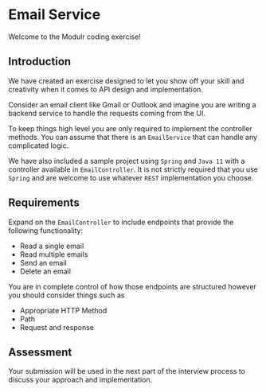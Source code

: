 # Email Service

Welcome to the Modulr coding exercise!

## Introduction
We have created an exercise designed to let you show off your skill and creativity when it comes to API design and implementation.

Consider an email client like Gmail or Outlook and imagine you are writing a backend service to handle the requests coming from the UI.

To keep things high level you are only required to implement the controller methods. You can assume that there is an `EmailService` that can handle any complicated logic.

We have also included a sample project using `Spring` and `Java 11` with a controller available in `EmailController`. It is not strictly required that you use `Spring` and are welcome to use whatever `REST` implementation you choose.

## Requirements

Expand on the `EmailController` to include endpoints that provide the following functionality:
* Read a single email
* Read multiple emails
* Send an email
* Delete an email

You are in complete control of how those endpoints are structured however you should consider things such as
* Appropriate HTTP Method
* Path
* Request and response

## Assessment

Your submission will be used in the next part of the interview process to discuss your approach and implementation.
